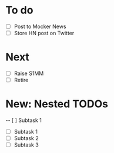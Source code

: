 # To do
- [ ] Post to Mocker News
- [ ] Store HN post on Twitter

# Next

- [ ] Raise S1MM 
- [ ] Retire

# New: Nested TODOs

-- [ ] Subtask 1
- [ ] Subtask 1
- [ ] Subtask 2
- [ ] Subtask 3
